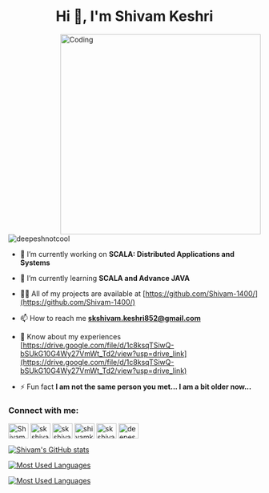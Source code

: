 <h1 align="center">Hi 👋, I'm Shivam Keshri</h1>
<!-- <h3 align="center">A passionate Java developer from India</h3> -->
<img align="right" alt="Coding" width="400" src="https://miro.medium.com/freeze/max/680/1*IRGHmiGsa16stedQvIaZfw.gif">

<p align="left"> <img src="https://komarev.com/ghpvc/?username=Shivam-1400&label=Profile%20views&color=0e75b6&style=flat" alt="deepeshnotcool" /> </p>


- 🔭 I’m currently working on **SCALA: Distributed Applications and Systems**

- 🌱 I’m currently learning **SCALA and Advance JAVA**

- 👨‍💻 All of my projects are available at [https://github.com/Shivam-1400/](https://github.com/Shivam-1400/)

- 📫 How to reach me **skshivam.keshri852@gmail.com**

- 📄 Know about my experiences [https://drive.google.com/file/d/1c8ksqTSiwQ-bSUkG10G4Wy27VmWt_Td2/view?usp=drive_link](https://drive.google.com/file/d/1c8ksqTSiwQ-bSUkG10G4Wy27VmWt_Td2/view?usp=drive_link)

- ⚡ Fun fact **I am not the same person you met... I am a bit older now...**

<h3 align="left">Connect with me:</h3>
<p align="left">
    <a href="https://www.linkedin.com/in/shivam-keshri-72a1951b8/" target="blank"><img align="center" src="https://raw.githubusercontent.com/rahuldkjain/github-profile-readme-generator/master/src/images/icons/Social/linked-in-alt.svg" alt="Shivam Keshri" height="30" width="40" /></a>
    <a href="https://leetcode.com/skshivamkeshri852/" target="blank"><img align="center" src="https://raw.githubusercontent.com/rahuldkjain/github-profile-readme-generator/master/src/images/icons/Social/leet-code.svg" alt="skshivamkeshri852" height="30" width="40" /></a>
    <a href="https://www.hackerrank.com/profile/skshivam_keshri1" target="blank"><img align="center" src="https://raw.githubusercontent.com/rahuldkjain/github-profile-readme-generator/master/src/images/icons/Social/hackerrank.svg" alt="skshivam_keshri1" height="30" width="40" /></a>
    <a href="https://www.codechef.com/users/shivamkeshri14" target="blank"><img align="center" src="https://cdn.jsdelivr.net/npm/simple-icons@3.1.0/icons/codechef.svg" alt="shivamkeshri14" height="30" width="40" /></a>
    <a href="https://auth.geeksforgeeks.org/user/skshivamkeshri852" target="blank"><img align="center" src="https://raw.githubusercontent.com/rahuldkjain/github-profile-readme-generator/master/src/images/icons/Social/geeks-for-geeks.svg" alt="skshivamkeshri852" height="30" width="40" /></a>
    <a href="https://www.instagram.com/ri_shi_147/" target="blank"><img align="center" src="https://raw.githubusercontent.com/rahuldkjain/github-profile-readme-generator/master/src/images/icons/Social/instagram.svg" alt="deepeshranjan.khatri" height="30" width="40" /></a>

</p>



<p align="left">

[![Shivam's GitHub stats](https://readme-stats.vercel.danielmolina.me/api?username=Shivam-1400&theme=radical&show_icons=true)](https://github.com/anuraghazra/github-readme-stats)
  
<!--   https://readme-stats.vercel.danielmolina.me -->

  [![Most Used Languages](https://readme-stats.vercel.danielmolina.me/api/top-langs/?username=Shivam-1400&layout=compact&theme=dracula)](https://github.com/anuraghazra/github-readme-stats)

  [![Most Used Languages](https://github-readme-streak-stats.herokuapp.com/?user=Shivam-1400&layout=compact&theme=dracula)](https://github.com/anuraghazra/github-readme-stats)
</p>
